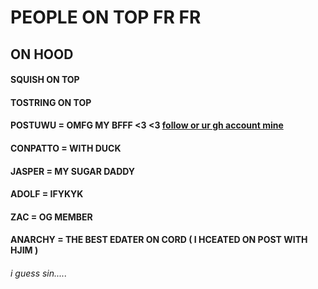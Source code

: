 # PEOPLE ON TOP FR FR 
## ON HOOD

#### SQUISH ON TOP
#### TOSTRING ON TOP
#### POSTUWU = OMFG MY BFFF <3 <3 [follow or ur gh account mine](https://github.com/post04)
#### CONPATTO = WITH DUCK
#### JASPER = MY SUGAR DADDY
#### ADOLF = IFYKYK
#### ZAC = OG MEMBER
#### ANARCHY = THE BEST EDATER ON CORD ( I HCEATED ON POST WITH HJIM )


###### i guess sin.....
